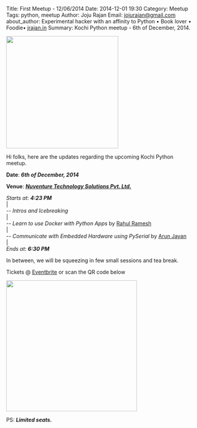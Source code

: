 Title: First Meetup - 12/06/2014
Date: 2014-12-01 19:30 
Category: Meetup
Tags: python, meetup 
Author: Joju Rajan
Email: jojurajan@gmail.com
about_author: Experimental hacker with an affinity to Python • Book lover • Foodie• <a href="http://jrajan.in" target="_blank">jrajan.in</a>
Summary: Kochi Python meetup - 6th of December, 2014.

<img src="https://scontent-a-cdg.xx.fbcdn.net/hphotos-xap1/10170709_10152906036534252_7875118760623297004_n.jpg" height="300px">

Hi folks, here are the updates regarding the upcoming Kochi Python meetup.

**Date**: ***6th of December, 2014***

**Venue**: ***<a href="http://bit.ly/NuventureOnMap">Nuventure Technology Solutions Pvt. Ltd.</a>***

*Starts at*: ***4:23 PM***<br/>
|<br/>
-- *Intros and Icebreaking*<br/>
|<br/>
-- *Learn to use Docker with Python Apps* by <a href="https://www.facebook.com/theCoderDotIn">Rahul Ramesh</a><br/>
|<br/>
-- *Communicate with Embedded Hardware using PySerial* by <a href="https://www.facebook.com/arunjayan.arunjayan">Arun Jayan</a><br/>
|<br/>
*Ends at*: ***6:30 PM***<br/>

In between, we will be squeezing in few small sessions and tea break.

Tickets @ <a href="http://www.eventbrite.com/e/kochi-python-december-meetup-tickets-14685730415">Eventbrite</a> or scan the QR code below

<img src="https://fbcdn-sphotos-g-a.akamaihd.net/hphotos-ak-xap1/v/t1.0-9/10354743_10152910202599252_3363929272587838612_n.jpg?oh=0c163129b55a6d7ce0760afd3c7c8579&oe=54D58CE5&__gda__=1427210928_b2b6c2cb65d5bee247521a2dcc2756cc" width="350" height="350">

PS: ***Limited seats.***